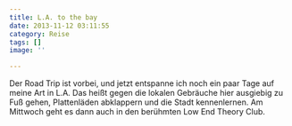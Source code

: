 ```yaml
---
title: L.A. to the bay
date: 2013-11-12 03:11:55
category: Reise
tags: []
image: ''

---
```


Der Road Trip ist vorbei, und jetzt entspanne ich noch ein paar Tage auf meine Art in L.A. Das heißt gegen die lokalen Gebräuche hier ausgiebig zu Fuß gehen, Plattenläden abklappern und die Stadt kennenlernen. Am Mittwoch geht es dann auch in den berühmten Low End Theory Club.
